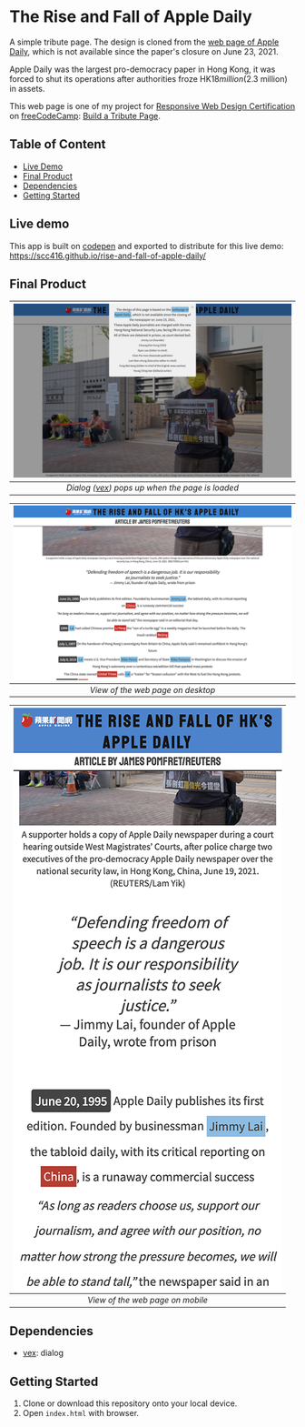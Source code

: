 # The Rise and Fall of Apple Daily

A simple tribute page. The design is cloned from the [web page of Apple Daily](https://hk.appledaily.com/), which is not available since the paper's closure on June 23, 2021.

Apple Daily was the largest pro-democracy paper in Hong Kong, it was forced to shut its operations after authorities froze HK$18 million ($2.3 million) in assets.

This web page is one of my project for [Responsive Web Design Certification](https://www.freecodecamp.org/learn/responsive-web-design/) on [freeCodeCamp](https://www.freecodecamp.org/): [Build a Tribute Page](https://www.freecodecamp.org/learn/responsive-web-design/responsive-web-design-projects/build-a-tribute-page).  


## Table of Content

- [Live Demo](#live-demo)
- [Final Product](#final-product)
- [Dependencies](#dependencies)
- [Getting Started](#getting-started)

## Live demo

This app is built on [codepen](https://codepen.io/) and exported to distribute for this live demo:  
https://scc416.github.io/rise-and-fall-of-apple-daily/

## Final Product

|                                 ![initial](./docs/initial.png)                                 |
| :--------------------------------------------------------------------------------------------: |
| _Dialog ([vex](https://github.hubspot.com/vex/docs/welcome/)) pops up when the page is loaded_ |

|  ![content](./docs/content.png)  |
| :------------------------------: |
| _View of the web page on desktop_ |

|  ![mobile](./docs/mobile.png)   |
| :-----------------------------: |
| _View of the web page on mobile_ |

## Dependencies

- [vex](https://github.hubspot.com/vex/docs/welcome/): dialog

## Getting Started

1. Clone or download this repository onto your local device.
2. Open `index.html` with browser.
